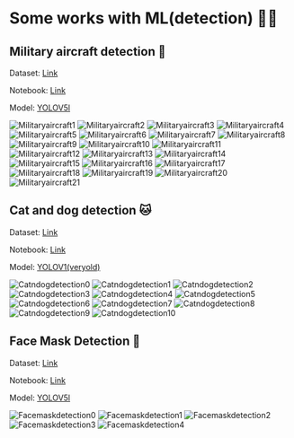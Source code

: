 # Some works with ML(detection) 👨‍💻

## Military aircraft detection 🛫

Dataset: [Link](https://www.kaggle.com/a2015003713/militaryaircraftdetectiondataset?select=dataset)

Notebook: [Link](https://github.com/Rojanson/ML-works-with-detection/tree/master/militaryaircraft)

Model: [YOLOV5l](https://github.com/ultralytics/yolov5)

![Militaryaircraft1](https://raw.githubusercontent.com/Rojanson/ML-works-with-detection/master/militaryaircraft/imgs(test)/__results___16_1.png)
![Militaryaircraft2](https://raw.githubusercontent.com/Rojanson/ML-works-with-detection/master/militaryaircraft/imgs(test)/__results___16_2.png)
![Militaryaircraft3](https://raw.githubusercontent.com/Rojanson/ML-works-with-detection/master/militaryaircraft/imgs(test)/__results___16_3.png)
![Militaryaircraft4](https://raw.githubusercontent.com/Rojanson/ML-works-with-detection/master/militaryaircraft/imgs(test)/__results___16_4.png)
![Militaryaircraft5](https://raw.githubusercontent.com/Rojanson/ML-works-with-detection/master/militaryaircraft/imgs(test)/__results___16_5.png)
![Militaryaircraft6](https://raw.githubusercontent.com/Rojanson/ML-works-with-detection/master/militaryaircraft/imgs(test)/__results___16_6.png)
![Militaryaircraft7](https://raw.githubusercontent.com/Rojanson/ML-works-with-detection/master/militaryaircraft/imgs(test)/__results___16_7.png)
![Militaryaircraft8](https://raw.githubusercontent.com/Rojanson/ML-works-with-detection/master/militaryaircraft/imgs(test)/__results___16_8.png)
![Militaryaircraft9](https://raw.githubusercontent.com/Rojanson/ML-works-with-detection/master/militaryaircraft/imgs(test)/__results___16_9.png)
![Militaryaircraft10](https://raw.githubusercontent.com/Rojanson/ML-works-with-detection/master/militaryaircraft/imgs(test)/__results___16_10.png)
![Militaryaircraft11](https://raw.githubusercontent.com/Rojanson/ML-works-with-detection/master/militaryaircraft/imgs(test)/__results___16_11.png)
![Militaryaircraft12](https://raw.githubusercontent.com/Rojanson/ML-works-with-detection/master/militaryaircraft/imgs(test)/__results___16_12.png)
![Militaryaircraft13](https://raw.githubusercontent.com/Rojanson/ML-works-with-detection/master/militaryaircraft/imgs(test)/__results___16_13.png)
![Militaryaircraft14](https://raw.githubusercontent.com/Rojanson/ML-works-with-detection/master/militaryaircraft/imgs(test)/__results___16_14.png)
![Militaryaircraft15](https://raw.githubusercontent.com/Rojanson/ML-works-with-detection/master/militaryaircraft/imgs(test)/__results___16_15.png)
![Militaryaircraft16](https://raw.githubusercontent.com/Rojanson/ML-works-with-detection/master/militaryaircraft/imgs(test)/__results___16_16.png)
![Militaryaircraft17](https://raw.githubusercontent.com/Rojanson/ML-works-with-detection/master/militaryaircraft/imgs(test)/__results___16_17.png)
![Militaryaircraft18](https://raw.githubusercontent.com/Rojanson/ML-works-with-detection/master/militaryaircraft/imgs(test)/__results___16_18.png)
![Militaryaircraft19](https://raw.githubusercontent.com/Rojanson/ML-works-with-detection/master/militaryaircraft/imgs(test)/__results___16_19.png)
![Militaryaircraft20](https://raw.githubusercontent.com/Rojanson/ML-works-with-detection/master/militaryaircraft/imgs(test)/__results___16_20.png)
![Militaryaircraft21](https://raw.githubusercontent.com/Rojanson/ML-works-with-detection/master/militaryaircraft/imgs(test)/__results___16_21.png)

## Cat and dog detection 🐱

Dataset: [Link](https://www.kaggle.com/andrewmvd/dog-and-cat-detection)

Notebook: [Link](https://github.com/Rojanson/ML-works-with-detection/tree/master/catndogdetection)

Model: [YOLOV1(veryold)](https://github.com/Rojanson/ML-works-with-detection/tree/master/catndogdetection)

![Catndogdetection0](https://raw.githubusercontent.com/Rojanson/ML-works-with-detection/master/catndogdetection/imgs(test)/__results___14_0.png)
![Catndogdetection1](https://raw.githubusercontent.com/Rojanson/ML-works-with-detection/master/catndogdetection/imgs(test)/__results___14_1.png)
![Catndogdetection2](https://raw.githubusercontent.com/Rojanson/ML-works-with-detection/master/catndogdetection/imgs(test)/__results___14_2.png)
![Catndogdetection3](https://raw.githubusercontent.com/Rojanson/ML-works-with-detection/master/catndogdetection/imgs(test)/__results___14_3.png)
![Catndogdetection4](https://raw.githubusercontent.com/Rojanson/ML-works-with-detection/master/catndogdetection/imgs(test)/__results___14_4.png)
![Catndogdetection5](https://raw.githubusercontent.com/Rojanson/ML-works-with-detection/master/catndogdetection/imgs(test)/__results___14_5.png)
![Catndogdetection6](https://raw.githubusercontent.com/Rojanson/ML-works-with-detection/master/catndogdetection/imgs(test)/__results___14_6.png)
![Catndogdetection7](https://raw.githubusercontent.com/Rojanson/ML-works-with-detection/master/catndogdetection/imgs(test)/__results___14_7.png)
![Catndogdetection8](https://raw.githubusercontent.com/Rojanson/ML-works-with-detection/master/catndogdetection/imgs(test)/__results___14_8.png)
![Catndogdetection9](https://raw.githubusercontent.com/Rojanson/ML-works-with-detection/master/catndogdetection/imgs(test)/__results___14_9.png)
![Catndogdetection10](https://raw.githubusercontent.com/Rojanson/ML-works-with-detection/master/catndogdetection/imgs(test)/__results___14_10.png)

## Face Mask Detection 🛫

Dataset: [Link](https://www.kaggle.com/andrewmvd/face-mask-detection)

Notebook: [Link](https://github.com/Rojanson/ML-works-with-detection/tree/master/facemaskdetection)

Model: [YOLOV5l](https://github.com/Rojanson/ML-works-with-detection/tree/master/facemaskdetection)

![Facemaskdetection0](https://raw.githubusercontent.com/Rojanson/ML-works-with-detection/master/facemaskdetection/imgs(test)/__results___8_0.png)
![Facemaskdetection1](https://raw.githubusercontent.com/Rojanson/ML-works-with-detection/master/facemaskdetection/imgs(test)/__results___8_1.png)
![Facemaskdetection2](https://raw.githubusercontent.com/Rojanson/ML-works-with-detection/master/facemaskdetection/imgs(test)/__results___8_2.png)
![Facemaskdetection3](https://raw.githubusercontent.com/Rojanson/ML-works-with-detection/master/facemaskdetection/imgs(test)/__results___8_3.png)
![Facemaskdetection4](https://raw.githubusercontent.com/Rojanson/ML-works-with-detection/master/facemaskdetection/imgs(test)/__results___8_4.png)
